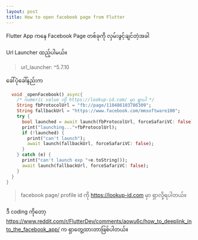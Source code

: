 ```yaml
---
layout: post
title: How to open facebook page from Flutter
---
```


Flutter App ကနေ Facebook Page တစ်ခုကို လှမ်းဖွင့်ချင်တဲ့အခါ
 
 Url Launcher ထည့်ပါမယ်။

> url_launcher: ^5.7.10
 
 ခေါ်ပုံခေါ်နည်းက 

```dart
  void _openFacebook() async{
    /* numeric value ကို https://lookup-id.com/ မှာ ရှာပါ */
    String fbProtocolUrl = "fb://page/110486103786309";
    String fallbackUrl = "https://www.facebook.com/mmsoftware100";
    try {
      bool launched = await launch(fbProtocolUrl, forceSafariVC: false);
      print("launching..."+fbProtocolUrl);
      if (!launched) {
        print("can't launch");
        await launch(fallbackUrl, forceSafariVC: false);
      }
    } catch (e) {
      print("can't launch exp "+e.toString());
      await launch(fallbackUrl, forceSafariVC: false);
    }
  }
}
```
> facebook page/ profile id ကို https://lookup-id.com မှာ ရှာလို့ရပါတယ်။

ဒီ coding ကိုတော့ https://www.reddit.com/r/FlutterDev/comments/aowu6c/how_to_deeplink_into_the_facebook_app/ က ရှာတွေ့ထားတာဖြစ်ပါတယ်။




